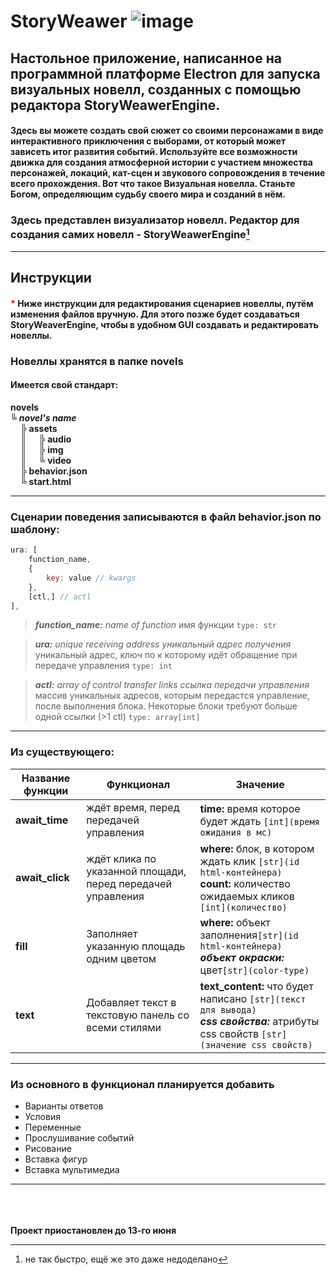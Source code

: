 # StoryWeawer ![image](https://github.com/MrRadm1r/StoryWeaver/assets/85049797/960602c0-27a1-4b2b-8535-df63f73c8d9e)

## Настольное приложение, написанное на программной платформе Electron для запуска визуальных новелл, созданных с помощью редактора StoryWeawerEngine.

#### Здесь вы можете создать свой сюжет со своими персонажами в виде интерактивного приключения с выборами, от который может зависеть итог развития событий. Используйте все возможности движка для создания атмосферной истории с участием множества персонажей, локаций, кат-сцен и звукового сопровождения в течение всего прохождения. Вот что такое Визуальная новелла. Станьте Богом, определяющим судьбу своего мира и созданий в нём.<br>

### Здесь представлен визуализатор новелл. Редактор для создания самих новелл - StoryWeawerEngine[^1]

[^1]: не так быстро, ещё же это даже недоделано


----

## Инструкции

#### <b style="color: red">*</b> Ниже инструкции для редактирования сценариев новеллы, путём изменения файлов вручную. Для этого позже будет создаваться StoryWeaverEngine, чтобы в удобном GUI создавать и редактировать новеллы.

### Новеллы хранятся в папке novels
#### Имеется свой стандарт:

**novels**<br>$╚$ ***novel's name***<br>$~~~~╠$ **assets**<br>$~~~~║~~~~~╠$ **audio**<br>$~~~~║~~~~~╠$ **img**<br>$~~~~║~~~~~╚$ **video**<br>$~~~~╠$ **behavior.json**<br>$~~~~╚$ **start.html**

---

### Сценарии поведения записываются в файл behavior.json по шаблону:

```js
ura: [
    function_name,
    {
        key: value // kwargs
    },
    [ctl,] // actl
],
```
>___function_name:___
_name of function_
имя функции
`type: str`

>___ura:___
_unique receiving address_
_уникальный адрес получения_
уникальный адрес, ключ по к которому идёт обращение при передаче управления
`type: int`

>___actl:___
_array of control transfer links_
_ссылка передачи управления_
массив уникальных адресов, которым передастся управление, после выполнения блока. Некоторые блоки требуют больше одной ссылки (>1 ctl)
`type: array[int]`

---

### Из существующего:


Название функции | Функционал | Значение |
|----------------|------------|--------------------|
__await_time__ | ждёт время, перед передачей управления | __time:__ время которое будет ждать `[int](время ожидания в мс)` 
__await_click__ | ждёт клика по указанной площади, перед передачей управления |  __where:__ блок, в котором ждать клик `[str](id html-контейнера)`<br>__count:__ количество ожидаемых кликов `[int](количество)`
__fill__ | Заполняет указанную площадь одним цветом | __where:__ объект заполнения`[str](id html-контейнера)`<br>___объект окраски:___ цвет`[str](color-type)`
__text__ | Добавляет текст в текстовую панель со всеми стилями | __text_content:__ что будет написано `[str](текст для вывода)`<br>___css свойства:___ атрибуты css свойств `[str](значение css свойств)`

---

### Из основного в функционал планируется добавить
 + Варианты ответов
 + Условия
 + Переменные
 + Прослушивание событий
 + Рисование
 + Вставка фигур
 + Вставка мультимедиа

---

<br><br><br>
__Проект приостановлен до 13-го июня__
